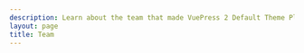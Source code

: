 ```yaml
---
description: Learn about the team that made VuePress 2 Default Theme Plus.
layout: page
title: Team
---
```


<script setup>
import {
  VPLTeamPage,
  VPLTeamPageTitle,
  VPLTeamMembers
} from '@lando/vitepress-theme-default-plus'
</script>

<VPLTeamPage>
  <VPLTeamPageTitle>
    <template #title>
      Our Team
    </template>
    <template #lead>
      The development of VitePress is guided by an international
      team, some of whom have chosen to be featured below.
    </template>
  </VPLTeamPageTitle>
  <VPLTeamMembers size="small"/>
</VPLTeamPage>
